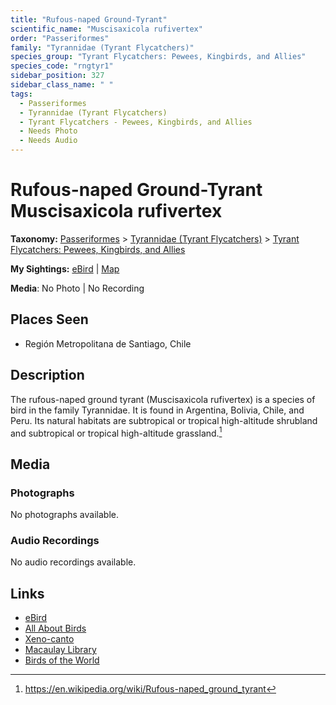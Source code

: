 ```yaml
---
title: "Rufous-naped Ground-Tyrant"
scientific_name: "Muscisaxicola rufivertex"
order: "Passeriformes"
family: "Tyrannidae (Tyrant Flycatchers)"
species_group: "Tyrant Flycatchers: Pewees, Kingbirds, and Allies"
species_code: "rngtyr1"
sidebar_position: 327
sidebar_class_name: " "
tags: 
  - Passeriformes
  - Tyrannidae (Tyrant Flycatchers)
  - Tyrant Flycatchers - Pewees, Kingbirds, and Allies
  - Needs Photo
  - Needs Audio
---
```


# Rufous-naped Ground-Tyrant <span className='sci_name'>Muscisaxicola rufivertex</span>

**Taxonomy:** [Passeriformes](/tags/passeriformes) > [Tyrannidae (Tyrant Flycatchers)](/tags/tyrannidae-tyrant-flycatchers) > [Tyrant Flycatchers: Pewees, Kingbirds, and Allies](/tags/tyrant-flycatchers-pewees-kingbirds-and-allies)

**My Sightings:** [eBird](https://ebird.org/lifelist?r=world&time=life&spp=rngtyr1) | [Map](/map?species_code=rngtyr1)

**Media**: No Photo | No Recording

## Places Seen

* Región Metropolitana de Santiago, Chile

## Description
The rufous-naped ground tyrant (Muscisaxicola rufivertex) is a species of bird in the family Tyrannidae.
It is found in Argentina, Bolivia, Chile, and Peru.
Its natural habitats are subtropical or tropical high-altitude shrubland and subtropical or tropical high-altitude grassland.[^1]

[^1]: https://en.wikipedia.org/wiki/Rufous-naped_ground_tyrant

## Media
### Photographs
No photographs available.

### Audio Recordings
No audio recordings available.

## Links
* [eBird](https://ebird.org/species/rngtyr1) 
* [All About Birds](https://www.allaboutbirds.org/guide/rngtyr1) 
* [Xeno-canto](https://www.xeno-canto.org/species/muscisaxicola-rufivertex) 
* [Macaulay Library](https://search.macaulaylibrary.org/catalog?taxonCode=rngtyr1&sort=rating_rank_desc)
* [Birds of the World](https://birdsoftheworld.org/bow/species/rngtyr1)
